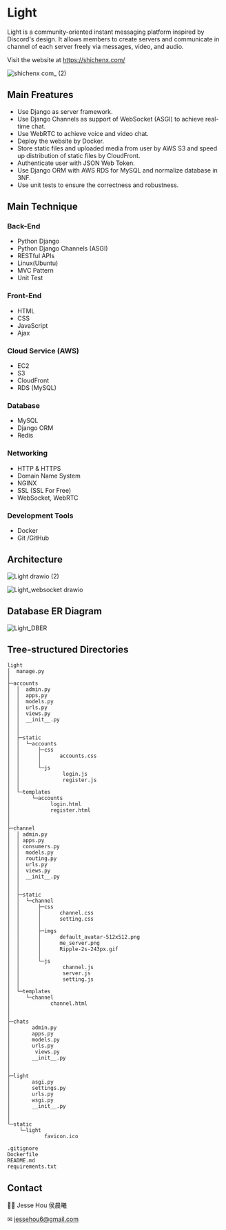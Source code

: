 ﻿# Light
 
Light is a community-oriented instant messaging platform inspired by Discord's design. It allows members to create servers and communicate in channel of each server freely via messages, video, and audio. 

Visit the website at https://shichenx.com/

![shichenx com_ (2)](https://user-images.githubusercontent.com/98375601/225050405-9784ec7c-a28a-4225-983b-33dd56ad8ade.png)

## Main Freatures
- Use Django as server framework.
- Use Django Channels as support of WebSocket (ASGI) to achieve real-time chat.
- Use WebRTC to achieve voice and video chat.
- Deploy the website by Docker.
- Store static files and uploaded media from user by AWS S3 and speed up distribution of static files by CloudFront.
- Authenticate user with JSON Web Token.
- Use Django ORM with AWS RDS for MySQL and normalize database in 3NF.
- Use unit tests to ensure the correctness and robustness.

## Main Technique
### Back-End
- Python Django
- Python Django Channels (ASGI)
- RESTful APIs
- Linux(Ubuntu)
- MVC Pattern
- Unit Test
### Front-End
- HTML
- CSS
- JavaScript
- Ajax
### Cloud Service (AWS)
- EC2
- S3
- CloudFront
- RDS (MySQL)
### Database
- MySQL
- Django ORM
- Redis
### Networking
- HTTP & HTTPS
- Domain Name System
- NGINX
- SSL (SSL For Free)
- WebSocket, WebRTC
### Development Tools
- Docker
- Git /GitHub

## Architecture
![Light drawio (2)](https://user-images.githubusercontent.com/98375601/222950372-6c0373b2-070e-4b53-92a1-77d8ff6077d0.png)

![Light_websocket drawio](https://user-images.githubusercontent.com/98375601/222950263-fbf8fcdb-940b-41cf-9e33-66b770f0a33d.png)



## Database ER Diagram
![Light_DBER](https://user-images.githubusercontent.com/98375601/225050323-02266428-6ca1-445b-ac03-53e80112d4b8.png)

## Tree-structured Directories
```
light
│  manage.py
│  
├─accounts
│  │  admin.py
│  │  apps.py
│  │  models.py
│  │  urls.py
│  │  views.py
│  │  __init__.py
│  │  
│  │          
│  ├─static
│  │  └─accounts
│  │      ├─css
│  │      │      accounts.css
│  │      │      
│  │      └─js
│  │              login.js
│  │              register.js
│  │              
│  └─templates
│       └─accounts
│             login.html
│             register.html
│            
│          
├─channel
│  │ admin.py
│  │ apps.py
│  │ consumers.py
│  │  models.py
│  │  routing.py
│  │  urls.py
│  │  views.py
│  │  __init__.py
│  │ 
│  │        
│  ├─static
│  │  └─channel
│  │      ├─css
│  │      │      channel.css
│  │      │      setting.css
│  │      │      
│  │      ├─imgs
│  │      │      default_avatar-512x512.png
│  │      │      me_server.png
│  │      │      Ripple-2s-243px.gif
│  │      │      
│  │      └─js
│  │              channel.js
│  │              server.js
│  │              setting.js
│  │              
│  └─templates
│     └─channel
│             channel.html
│            
│         
├─chats
│       admin.py
│       apps.py
│       models.py
│       urls.py
│        views.py
│       __init__.py
│            
│          
├─light
│       asgi.py
│       settings.py
│       urls.py
│       wsgi.py
│       __init__.py
│       
│              
└─static
    └─light
            favicon.ico

.gitignore
Dockerfile
README.md
requirements.txt
```

## Contact
🧑‍💻 Jesse Hou 侯晨曦

✉ jessehou6@gmail.com
